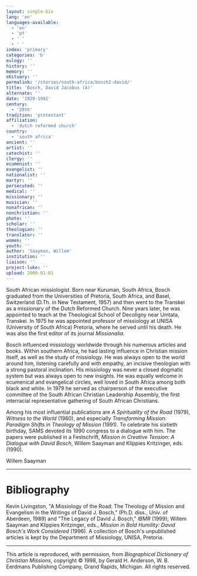 ```yaml
---
layout: single-bio
lang: 'en'
languages-available:
  - 'en'
  - 'pt'
  - ' '
  - ' '
index: 'primary'
categories: 'b'
eulogy: ''
history: ''
memory: ''
obituary: ''
permalink: '/stories/south-africa/bosch2-david/'
title: 'Bosch, David Jacobus (A)'
alternate: ''
date: '1929-1992'
century:
  - '20th'
tradition: 'protestant'
affiliation:
  - 'dutch reformed church'
country:
  - 'south africa'
ancient: ''
artist: ''
catechist: ''
clergy: ''
ecumenist: ''
evangelist: ''
nationalist: ''
martyr: ''
persecuted: ''
medical: ''
missionary: ''
musician: ''
nonafrican: ''
nonchristian: ''
photo: ''
scholar: ''
theologian: ''
translator: ''
women: ''
youth: ''
author: 'Saayman, Willem'
institution: ''
liaison: ''
project-luke: ''
upload: 2000-01-01
---
```



South African missiologist. Born near Kuruman, South Africa, Bosch graduated from the Universities of Pretoria, South Africa, and Basel, Switzerland (D.Th. in New Testament, 1957) and then went to the Transkei as a missionary of the Dutch Reformed Church. Nine years later, he was appointed to teach at the Theological School of Decoligny near Umtata, Transkei. In 1975 he was appointed professor of missiology at UNISA (University of South Africa) Pretoria, where he served until his death. He was also the first editor of its journal *Missionalia*.

Bosch influenced missiology worldwide through his numerous articles and books. Within southern Africa, he had lasting influence in Christian mission itself, as well as the study of missiology. He was always open to the world around him, listening carefully and with empathy, an incisive theologian with a strong pastoral inclination. His missiology was never a closed dogmatic system but was always open to new insights. He was equally welcome in ecumenical and evangelical circles, well loved in South Africa among both black and white. In 1979 he served as chairperson of the executive committee of the South African Christian Leadership Assembly, the first interracial representative gathering of South African Christians.

Among his most influential publications are  *A Spirituality of the Road* (1979), *Witness to the World* (1980), and especially *Transforming Mission: Paradigm Shifts in Theology of Mission* (1991). To celebrate his sixtieth birthday, SAMS devoted its 1990 congress to a dialogue with him. The papers were published in a Festschrift, *Mission in Creative Tension: A Dialogue with David Bosch*, Willem Saayman and Klippies Kritzinger, eds. (1990).

Willem Saayman

---

# Bibliography

Kevin Livingston, "A Missiology of the Road: The Theology of Mission and Evangelism in the Writings of David J. Bosch," (Ph.D. diss., Univ. of Aberdeen, 1989) and "The Legacy of David J. Bosch," *IBMR* (1999); Willem Saayman and Klippies Kritzinger, eds., *Mission in Bold Humility: David Bosch's Work Considered* (1996). A collection of Bosch's unpublished articles is kept by the Department of Missiology, UNISA, Pretoria.

---

This article is reproduced, with permission, from *Biographical Dictionary of Christian Missions*,   copyright &copy; 1998, by Gerald H. Anderson, W. B. Eerdmans Publishing Company, Grand Rapids, Michigan.  All rights reserved.